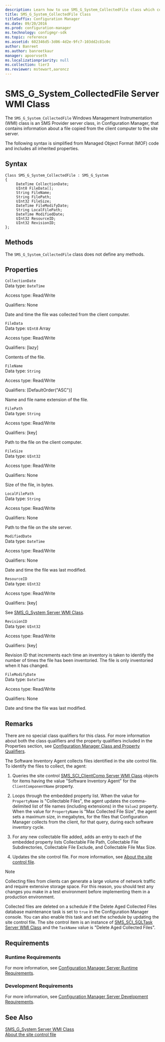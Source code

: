 ```yaml
---
description: Learn how to use SMS_G_System_CollectedFile class which contains information about a file copied from the client computer to the site server.
title: SMS_G_System_CollectedFile Class
titleSuffix: Configuration Manager
ms.date: 09/20/2016
ms.prod: configuration-manager
ms.technology: configmgr-sdk
ms.topic: reference
ms.assetid: 602346d5-3d06-4d2e-9fc7-103dd2c81c0c
author: Banreet
ms.author: banreetkaur
manager: apoorvseth
ms.localizationpriority: null
ms.collection: tier3
ms.reviewer: mstewart,aaroncz 
---
```

# SMS_G_System_CollectedFile Server WMI Class
The `SMS_G_System_CollectedFile` Windows Management Instrumentation (WMI) class is an SMS Provider server class, in Configuration Manager, that contains information about a file copied from the client computer to the site server.  

 The following syntax is simplified from Managed Object Format (MOF) code and includes all inherited properties.  

## Syntax  

```  
Class SMS_G_System_CollectedFile : SMS_G_System  
{  
     DateTime CollectionDate;  
     UInt8 FileData[];  
     String FileName;  
     String FilePath;  
     UInt32 FileSize;  
     DateTime FileModifyDate;  
     String LocalFilePath;  
     DateTime ModifiedDate;  
     UInt32 ResourceID;  
     UInt32 RevisionID;  
};  
```  

## Methods  
 The `SMS_G_System_CollectedFile` class does not define any methods.  

## Properties  
 `CollectionDate`  
 Data type: `DateTime`  

 Access type: Read/Write  

 Qualifiers: None  

 Date and time the file was collected from the client computer.  

 `FileData`  
 Data type: `UInt8` Array  

 Access type: Read/Write  

 Qualifiers: [lazy]  

 Contents of the file.  

 `FileName`  
 Data type: `String`  

 Access type: Read/Write  

 Qualifiers: [DefaultOrder("ASC")]  

 Name and file name extension of the file.  

 `FilePath`  
 Data type: `String`  

 Access type: Read/Write  

 Qualifiers: [key]  

 Path to the file on the client computer.  

 `FileSize`  
 Data type: `UInt32`  

 Access type: Read/Write  

 Qualifiers: None  

 Size of the file, in bytes.  

 `LocalFilePath`  
 Data type: `String`  

 Access type: Read/Write  

 Qualifiers: None  

 Path to the file on the site server.  

 `ModifiedDate`  
 Data type: `DateTime`  

 Access type: Read/Write  

 Qualifiers: None  

 Date and time the file was last modified.  

 `ResourceID`  
 Data type: `UInt32`  

 Access type: Read/Write  

 Qualifiers: [key]  

 See [SMS_G_System Server WMI Class](../../../../../develop/reference/core/clients/manage/sms_g_system-server-wmi-class.md).  

 `RevisionID`  
 Data type: `UInt32`  

 Access type: Read/Write  

 Qualifiers: [key]  

 Revision ID that increments each time an inventory is taken to identify the number of times the file has been inventoried. The file is only inventoried when it has changed.  

 `FileModifyDate`  
 Data type: `DateTime`  

 Access type: Read/Write  

 Qualifiers: None  

 Date and time the file was last modified.

## Remarks  
 There are no special class qualifiers for this class. For more information about both the class qualifiers and the property qualifiers included in the Properties section, see [Configuration Manager Class and Property Qualifiers](../../../../../develop/reference/misc/class-and-property-qualifiers.md).  

 The Software Inventory Agent collects files identified in the site control file. To identify the files to collect, the agent:  

1.  Queries the site control [SMS_SCI_ClientComp Server WMI Class](../../../../../develop/reference/core/servers/configure/sms_sci_clientcomp-server-wmi-class.md) objects for items having the value "Software Inventory Agent" for the `ClientComponentName` property.  

2.  Loops through the embedded property list. When the value for `PropertyName` is "Collectable Files", the agent updates the comma-delimited list of file names (including extensions) in the `Value2` property. When the value for `PropertyName` is "Max Collected File Size", the agent sets a maximum size, in megabytes, for the files that Configuration Manager collects from the client, for that query, during each software inventory cycle.  

3.  For any new collectable file added, adds an entry to each of the embedded property lists Collectable File Path, Collectable File Subdirectories, Collectable File Exclude, and Collectable File Max Size.  

4.  Updates the site control file. For more information, see [About the site control file](../../../../core/understand/about-the-configuration-manager-site-control-file.md).  

> [!NOTE]
>  Collecting files from clients can generate a large volume of network traffic and require extensive storage space. For this reason, you should test any changes you make in a test environment before implementing them in a production environment.  

 Collected files are deleted on a schedule if the Delete Aged Collected Files database maintenance task is set to `true` in the Configuration Manager console. You can also enable this task and set the schedule by updating the site control file. The site control item is an instance of [SMS_SCI_SQLTask Server WMI Class](../../../../../develop/reference/core/servers/configure/sms_sci_sqltask-server-wmi-class.md) and the `TaskName` value is "Delete Aged Collected Files".  

## Requirements  

### Runtime Requirements  
 For more information, see [Configuration Manager Server Runtime Requirements](../../../../../develop/core/reqs/server-runtime-requirements.md).  

### Development Requirements  
 For more information, see [Configuration Manager Server Development Requirements](../../../../../develop/core/reqs/server-development-requirements.md).  

## See Also  
 [SMS_G_System Server WMI Class](../../../../../develop/reference/core/clients/manage/sms_g_system-server-wmi-class.md)   
 [About the site control file](../../../../core/understand/about-the-configuration-manager-site-control-file.md)
